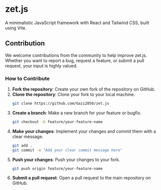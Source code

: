 # zet.js
A minimalistic JavaScript framework with React and Tailwind CSS, built using Vite.

## Contribution
We welcome contributions from the community to help improve zet.js. Whether you want to report a bug, request a feature, or submit a pull request, your input is highly valued.

### How to Contribute
1. **Fork the repository**: Create your own fork of the repository on GitHub.
2. **Clone the repository**: Clone your fork to your local machine.
    ```bash
    git clone https://github.com/Gazi2050/zet.js
    ```
3. **Create a branch**: Make a new branch for your feature or bugfix.
    ```bash
    git checkout -b feature/your-feature-name
    ```
4. **Make your changes**: Implement your changes and commit them with a clear message.
    ```bash
    git add .
    git commit -m "Add your clear commit message here"
    ```
5. **Push your changes**: Push your changes to your fork.
    ```bash
    git push origin feature/your-feature-name
    ```
6. **Submit a pull request**: Open a pull request to the main repository on GitHub.
